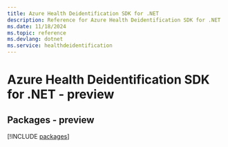 ```yaml
---
title: Azure Health Deidentification SDK for .NET
description: Reference for Azure Health Deidentification SDK for .NET
ms.date: 11/18/2024
ms.topic: reference
ms.devlang: dotnet
ms.service: healthdeidentification
---
```

# Azure Health Deidentification SDK for .NET - preview
## Packages - preview
[!INCLUDE [packages](health-deidentification-index.md)]